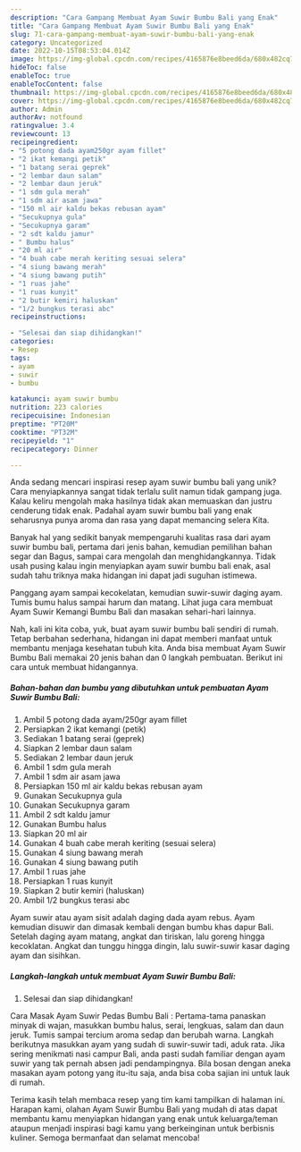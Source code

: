 ```yaml
---
description: "Cara Gampang Membuat Ayam Suwir Bumbu Bali yang Enak"
title: "Cara Gampang Membuat Ayam Suwir Bumbu Bali yang Enak"
slug: 71-cara-gampang-membuat-ayam-suwir-bumbu-bali-yang-enak
category: Uncategorized
date: 2022-10-15T08:53:04.014Z
image: https://img-global.cpcdn.com/recipes/4165876e8beed6da/680x482cq70/ayam-suwir-bumbu-bali-foto-resep-utama.jpg
hideToc: false
enableToc: true
enableTocContent: false
thumbnail: https://img-global.cpcdn.com/recipes/4165876e8beed6da/680x482cq70/ayam-suwir-bumbu-bali-foto-resep-utama.jpg
cover: https://img-global.cpcdn.com/recipes/4165876e8beed6da/680x482cq70/ayam-suwir-bumbu-bali-foto-resep-utama.jpg
author: Admin
authorAv: notfound
ratingvalue: 3.4
reviewcount: 13
recipeingredient:
- "5 potong dada ayam250gr ayam fillet"
- "2 ikat kemangi petik"
- "1 batang serai geprek"
- "2 lembar daun salam"
- "2 lembar daun jeruk"
- "1 sdm gula merah"
- "1 sdm air asam jawa"
- "150 ml air kaldu bekas rebusan ayam"
- "Secukupnya gula"
- "Secukupnya garam"
- "2 sdt kaldu jamur"
- " Bumbu halus"
- "20 ml air"
- "4 buah cabe merah keriting sesuai selera"
- "4 siung bawang merah"
- "4 siung bawang putih"
- "1 ruas jahe"
- "1 ruas kunyit"
- "2 butir kemiri haluskan"
- "1/2 bungkus terasi abc"
recipeinstructions:

- "Selesai dan siap dihidangkan!"
categories:
- Resep
tags:
- ayam
- suwir
- bumbu

katakunci: ayam suwir bumbu 
nutrition: 223 calories
recipecuisine: Indonesian
preptime: "PT20M"
cooktime: "PT32M"
recipeyield: "1"
recipecategory: Dinner

---
```





Anda sedang mencari inspirasi resep ayam suwir bumbu bali yang unik? Cara menyiapkannya sangat tidak terlalu sulit namun tidak gampang juga. Kalau keliru mengolah maka hasilnya tidak akan memuaskan dan justru cenderung tidak enak. Padahal ayam suwir bumbu bali yang enak seharusnya punya aroma dan rasa yang dapat memancing selera Kita.





Banyak hal yang sedikit banyak mempengaruhi kualitas rasa dari ayam suwir bumbu bali, pertama dari jenis bahan, kemudian pemilihan bahan segar dan Bagus, sampai cara mengolah dan menghidangkannya. Tidak usah pusing kalau ingin menyiapkan ayam suwir bumbu bali enak,      asal sudah tahu triknya maka hidangan ini dapat jadi suguhan istimewa.














Panggang ayam sampai kecokelatan, kemudian suwir-suwir daging ayam. Tumis bumu halus sampai harum dan matang. Lihat juga cara membuat Ayam Suwir Kemangi Bumbu Bali dan masakan sehari-hari lainnya.






Nah, kali ini kita coba, yuk, buat ayam suwir bumbu bali sendiri di rumah. Tetap berbahan sederhana, hidangan ini dapat memberi manfaat untuk membantu menjaga kesehatan tubuh kita. Anda bisa membuat Ayam Suwir Bumbu Bali memakai 20 jenis bahan dan 0 langkah pembuatan. Berikut ini cara untuk membuat hidangannya.

<!--inarticleads1-->

##### Bahan-bahan dan bumbu yang dibutuhkan untuk pembuatan Ayam Suwir Bumbu Bali:

1. Ambil 5 potong dada ayam/250gr ayam fillet
1. Persiapkan 2 ikat kemangi (petik)
1. Sediakan 1 batang serai (geprek)
1. Siapkan 2 lembar daun salam
1. Sediakan 2 lembar daun jeruk
1. Ambil 1 sdm gula merah
1. Ambil 1 sdm air asam jawa
1. Persiapkan 150 ml air kaldu bekas rebusan ayam
1. Gunakan Secukupnya gula
1. Gunakan Secukupnya garam
1. Ambil 2 sdt kaldu jamur
1. Gunakan  Bumbu halus
1. Siapkan 20 ml air
1. Gunakan 4 buah cabe merah keriting (sesuai selera)
1. Gunakan 4 siung bawang merah
1. Gunakan 4 siung bawang putih
1. Ambil 1 ruas jahe
1. Persiapkan 1 ruas kunyit
1. Siapkan 2 butir kemiri (haluskan)
1. Ambil 1/2 bungkus terasi abc


Ayam suwir atau ayam sisit adalah daging dada ayam rebus. Ayam kemudian disuwir dan dimasak kembali dengan bumbu khas dapur Bali. Setelah daging ayam matang, angkat dan tiriskan, lalu goreng hingga kecoklatan. Angkat dan tunggu hingga dingin, lalu suwir-suwir kasar daging ayam dan sisihkan. 

<!--inarticleads2-->

##### Langkah-langkah untuk membuat Ayam Suwir Bumbu Bali:


1. Selesai dan siap dihidangkan!

Cara Masak Ayam Suwir Pedas Bumbu Bali : Pertama-tama panaskan minyak di wajan, masukkan bumbu halus, serai, lengkuas, salam dan daun jeruk. Tumis sampai tercium aroma sedap dan berubah warna. Langkah berikutnya masukkan ayam yang sudah di suwir-suwir tadi, aduk rata. Jika sering menikmati nasi campur Bali, anda pasti sudah familiar dengan ayam suwir yang tak pernah absen jadi pendampingnya. Bila bosan dengan aneka masakan ayam potong yang itu-itu saja, anda bisa coba sajian ini untuk lauk di rumah. 

Terima kasih telah membaca resep yang tim kami tampilkan di halaman ini. Harapan kami, olahan Ayam Suwir Bumbu Bali yang mudah di atas dapat membantu kamu menyiapkan hidangan yang enak untuk keluarga/teman ataupun menjadi inspirasi bagi kamu yang berkeinginan untuk berbisnis kuliner. Semoga bermanfaat dan selamat mencoba!
